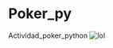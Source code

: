 # Poker_py
Actividad_poker_python
![lol](https://st3.depositphotos.com/4748235/16188/i/450/depositphotos_161887354-stock-photo-gambling-creates-problems-society.jpg)
